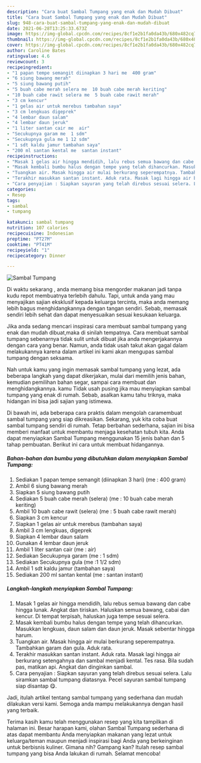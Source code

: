 ```yaml
---
description: "Cara buat Sambal Tumpang yang enak dan Mudah Dibuat"
title: "Cara buat Sambal Tumpang yang enak dan Mudah Dibuat"
slug: 948-cara-buat-sambal-tumpang-yang-enak-dan-mudah-dibuat
date: 2021-06-28T13:25:33.673Z
image: https://img-global.cpcdn.com/recipes/8cf1e2b1fa0da43b/680x482cq70/sambal-tumpang-foto-resep-utama.jpg
thumbnail: https://img-global.cpcdn.com/recipes/8cf1e2b1fa0da43b/680x482cq70/sambal-tumpang-foto-resep-utama.jpg
cover: https://img-global.cpcdn.com/recipes/8cf1e2b1fa0da43b/680x482cq70/sambal-tumpang-foto-resep-utama.jpg
author: Caroline Bates
ratingvalue: 4.6
reviewcount: 3
recipeingredient:
- "1 papan tempe semangit diinapkan 3 hari me  400 gram"
- "6 siung bawang merah"
- "5 siung bawang putih"
- "5 buah cabe merah selera me  10 buah cabe merah keriting"
- "10 buah cabe rawit selera me  5 buah cabe rawit merah"
- "3 cm kencur"
- "1 gelas air untuk merebus tambahan saya"
- "3 cm lengkuas digeprek"
- "4 lembar daun salam"
- "4 lembar daun jeruk"
- "1 liter santan cair me  air"
- "Secukupnya garam me  1 sdm"
- "Secukupnya gula me 1 12 sdm"
- "1 sdt kaldu jamur tambahan saya"
- "200 ml santan kental me  santan instant"
recipeinstructions:
- "Masak 1 gelas air hingga mendidih, lalu rebus semua bawang dan cabe hingga lunak. Angkat dan tiriskan. Haluskan semua bawang, cabai dan kencur. Di tempat terpisah, haluskan juga tempe sesuai selera."
- "Masak kembali bumbu halus dengan tempe yang telah dihancurkan. Masukkan lengkuas, daun salam dan daun jeruk. Masak sebentar hingga harum."
- "Tuangkan air. Masak hingga air mulai berkurang seperempatnya. Tambahkan garam dan gula. Aduk rata."
- "Terakhir masukkan santan instant. Aduk rata. Masak lagi hingga air berkurang setengahnya dan sambal menjadi kental. Tes rasa. Bila sudah pas, matikan api. Angkat dan dinginkan sambal."
- "Cara penyajian : Siapkan sayuran yang telah direbus sesuai selera. Lalu siramkan sambal tumpang diatasnya. Pecel sayuran sambal tumpang siap disantap 😋."
categories:
- Resep
tags:
- sambal
- tumpang

katakunci: sambal tumpang 
nutrition: 107 calories
recipecuisine: Indonesian
preptime: "PT27M"
cooktime: "PT41M"
recipeyield: "1"
recipecategory: Dinner

---
```



![Sambal Tumpang](https://img-global.cpcdn.com/recipes/8cf1e2b1fa0da43b/680x482cq70/sambal-tumpang-foto-resep-utama.jpg)

Di waktu  sekarang , anda memang bisa mengorder makanan jadi tanpa kudu repot membuatnya terlebih dahulu. Tapi, untuk anda yang mau menyajikan sajian eksklusif kepada keluarga tercinta, maka anda memang lebih bagus menghidangkannya dengan tangan sendiri. Sebab, memasak sendiri lebih sehat dan dapat menyesuaikan sesuai kesukaan keluarga.

Jika anda sedang mencari inspirasi cara membuat sambal tumpang yang enak dan mudah dibuat,maka di sinilah tempatnya. Cara membuat sambal tumpang  sebenarnya tidak sulit untuk dibuat jika anda mengerjakannya dengan cara yang benar. Namun, anda tidak usah takut akan gagal dalam melakukannya 
karena dalam artikel ini kami akan mengupas sambal tumpang dengan seksama.  



Nah untuk kamu yang ingin memasak sambal tumpang yang lezat, ada beberapa langkah yang dapat dikerjakan, mulai dari memilih jenis bahan, kemudian pemilihan bahan segar, sampai cara membuat dan menghidangkannya. kamu Tidak usah pusing jika mau menyiapkan sambal tumpang yang enak di rumah. Sebab, asalkan kamu  tahu triknya, maka hidangan ini bisa jadi sajian yang istimewa.

Di bawah ini, ada beberapa cara praktis  dalam mengolah caramembuat sambal tumpang yang siap dikreasikan. Sekarang, yuk kita coba buat sambal tumpang sendiri di rumah. Tetap berbahan sederhana, sajian ini bisa memberi manfaat untuk membantu menjaga kesehatan tubuh kita. Anda dapat menyiapkan Sambal Tumpang menggunakan 15 jenis bahan dan 5 tahap pembuatan. Berikut ini cara untuk membuat hidangannya.

<!--inarticleads1-->

##### Bahan-bahan dan bumbu yang dibutuhkan dalam menyiapkan Sambal Tumpang:

1. Sediakan 1 papan tempe semangit (diinapkan 3 hari) (me : 400 gram)
1. Ambil 6 siung bawang merah
1. Siapkan 5 siung bawang putih
1. Sediakan 5 buah cabe merah (selera) (me : 10 buah cabe merah keriting)
1. Ambil 10 buah cabe rawit (selera) (me : 5 buah cabe rawit merah)
1. Siapkan 3 cm kencur
1. Siapkan 1 gelas air untuk merebus (tambahan saya)
1. Ambil 3 cm lengkuas, digeprek
1. Siapkan 4 lembar daun salam
1. Gunakan 4 lembar daun jeruk
1. Ambil 1 liter santan cair (me : air)
1. Sediakan Secukupnya garam (me : 1 sdm)
1. Sediakan Secukupnya gula (me :1 1/2 sdm)
1. Ambil 1 sdt kaldu jamur (tambahan saya)
1. Sediakan 200 ml santan kental (me : santan instant)




<!--inarticleads2-->

##### Langkah-langkah menyiapkan Sambal Tumpang:

1. Masak 1 gelas air hingga mendidih, lalu rebus semua bawang dan cabe hingga lunak. Angkat dan tiriskan. Haluskan semua bawang, cabai dan kencur. Di tempat terpisah, haluskan juga tempe sesuai selera.
1. Masak kembali bumbu halus dengan tempe yang telah dihancurkan. Masukkan lengkuas, daun salam dan daun jeruk. Masak sebentar hingga harum.
1. Tuangkan air. Masak hingga air mulai berkurang seperempatnya. Tambahkan garam dan gula. Aduk rata.
1. Terakhir masukkan santan instant. Aduk rata. Masak lagi hingga air berkurang setengahnya dan sambal menjadi kental. Tes rasa. Bila sudah pas, matikan api. Angkat dan dinginkan sambal.
1. Cara penyajian : Siapkan sayuran yang telah direbus sesuai selera. Lalu siramkan sambal tumpang diatasnya. Pecel sayuran sambal tumpang siap disantap 😋.




Jadi, itulah artikel tentang  sambal tumpang  yang sederhana dan mudah dilakukan versi kami. Semoga anda mampu melakukannya dengan hasil yang terbaik. 

Terima kasih kamu telah menggunakan resep yang kita tampilkan di halaman ini. Besar harapan kami, olahan  Sambal Tumpang sederhana di atas dapat membantu Anda menyiapkan makanan yang lezat untuk keluarga/teman maupun menjadi inspirasi bagi Anda yang berkeinginan untuk berbisnis kuliner. Gimana nih? Gampang kan? Itulah resep sambal tumpang yang bisa Anda lakukan di rumah. Selamat mencoba!

